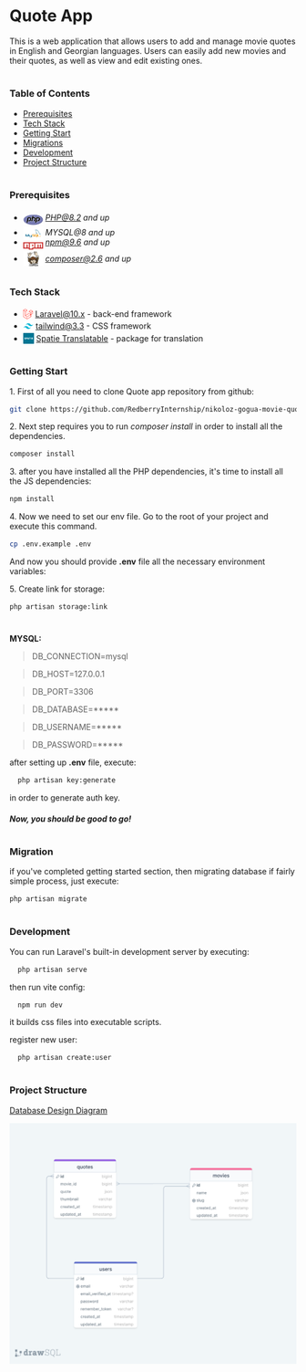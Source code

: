 # Quote App

This is a web application that allows users to add and manage movie quotes in English and Georgian languages. Users can easily add new movies and their quotes, as well as view and edit existing ones. 

#
### Table of Contents
* [Prerequisites](#prerequisites)
* [Tech Stack](#tech-stack)
* [Getting Start](#getting-start)
* [Migrations](#migration)
* [Development](#development)
* [Project Structure](#project-structure)

#
### Prerequisites

* <img src="readme/assets/php.svg" width="35" style="position: relative; top: 8px" /> *PHP@8.2 and up*
* <img src="readme/assets/mysql.png" width="35" style="position: relative; top: 8px" /> *MYSQL@8 and up*
* <img src="readme/assets/npm.png" width="35" style="position: relative; top: 8px" /> *npm@9.6 and up*
* <img src="readme/assets/composer.png" width="35" style="position: relative; top: 8px" /> *composer@2.6 and up*

#
### Tech Stack
* <img src="readme/assets/laravel.png" height="18" style="position: relative; top: 4px" /> [Laravel@10.x](https://laravel.com/docs/10.x) - back-end framework
* <img src="readme/assets/tailwind.png" height="18" style="position: relative; top: 4px" /> [tailwind@3.3](https://tailwindcss.com/docs/guides/laravel) - CSS framework
* <img src="readme/assets/spatie.png" height="19" style="position: relative; top: 4px" /> [Spatie Translatable](https://github.com/spatie/laravel-translatable) - package for translation

#
### Getting Start

1\. First of all you need to clone Quote app repository from github:
```sh
git clone https://github.com/RedberryInternship/nikoloz-gogua-movie-quotes.git
```
2\. Next step requires you to run *composer install* in order to install all the dependencies.
```sh
composer install
```
3\. after you have installed all the PHP dependencies, it's time to install all the JS dependencies:
```sh
npm install
```
4\. Now we need to set our env file. Go to the root of your project and execute this command.
```sh
cp .env.example .env
```
And now you should provide **.env** file all the necessary environment variables:

5\. Create link for storage:
```sh
php artisan storage:link
```

#
**MYSQL:**
>DB_CONNECTION=mysql

>DB_HOST=127.0.0.1

>DB_PORT=3306

>DB_DATABASE=*****

>DB_USERNAME=*****

>DB_PASSWORD=*****

after setting up **.env** file, execute:
```sh
  php artisan key:generate
```
in order to generate auth key.

##### Now, you should be good to go!

#
### Migration
if you've completed getting started section, then migrating database if fairly simple process, just execute:
```sh
php artisan migrate
```

#
### Development

You can run Laravel's built-in development server by executing:

```sh
  php artisan serve
```

then run vite config:

```sh
  npm run dev
```
it builds css files into executable scripts.

register new user:

```sh
  php artisan create:user
```

#
### Project Structure

[Database Design Diagram](https://drawsql.app/teams/nikas-team-2/diagrams/quote-app "Draw.io")

![drawsql](./readme/assets/drawsql.png)
